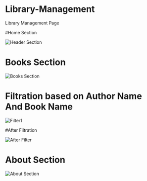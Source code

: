 # Library-Management
Library Management Page

#Home Section

![Header Section](https://user-images.githubusercontent.com/87109401/201243902-59b7bd55-0355-4f73-80ec-7279945da2f7.png)

# Books Section

![Books Section](https://user-images.githubusercontent.com/87109401/201244057-7956c039-2936-45b9-8591-96eec10c0412.png)

# Filtration based on Author Name And Book Name

![Filter1](https://user-images.githubusercontent.com/87109401/201244157-843219a0-e710-4ed6-853d-1b1bc747e4d4.png)

#After Filtration 

![After Filter](https://user-images.githubusercontent.com/87109401/201244250-7588a0f4-2427-43f5-8916-8577c604d7ba.png)


# About Section 

![About Section](https://user-images.githubusercontent.com/87109401/201244303-6d7520be-d00f-447d-a781-7ed98816a65c.png)
